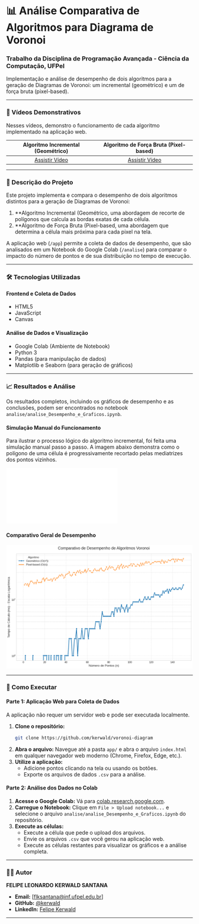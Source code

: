 # 📊 Análise Comparativa de Algoritmos para Diagrama de Voronoi
### Trabalho da Disciplina de Programação Avançada - Ciência da Computação, UFPel

Implementação e análise de desempenho de dois algoritmos para a geração de Diagramas de Voronoi: um incremental (geométrico) e um de força bruta (pixel-based).

---

### 🎥 Vídeos Demonstrativos

Nesses vídeos, demonstro o funcionamento de cada algoritmo implementado na aplicação web.

| Algoritmo Incremental (Geométrico) | Algoritmo de Força Bruta (Pixel-based) |
| :---: | :---: |
| [Assistir Vídeo](videos-demonstrativos/Diagrama-de-Voronoi-Incremental-e-Triangulacao-de-Deulanay.mp4) | [Assistir Vídeo](videos-demonstrativos/Diagrama-de-Voronoi-Forca-Bruta.mp4) |

---

### 📝 Descrição do Projeto

Este projeto implementa e compara o desempenho de dois algoritmos distintos para a geração de Diagramas de Voronoi:

1.  **Algoritmo Incremental (Geométrico, uma abordagem de recorte de polígonos que calcula as bordas exatas de cada célula.
2.  **Algoritmo de Força Bruta (Pixel-based, uma abordagem que determina a célula mais próxima para cada pixel na tela.

A aplicação web (`/app`) permite a coleta de dados de desempenho, que são analisados em um Notebook do Google Colab (`/analise`) para comparar o impacto do número de pontos e de sua distribuição no tempo de execução.

---

### 🛠️ Tecnologias Utilizadas

#### Frontend e Coleta de Dados
-   HTML5
-   JavaScript 
-   Canvas 

#### Análise de Dados e Visualização
-   Google Colab (Ambiente de Notebook)
-   Python 3
-   Pandas (para manipulação de dados)
-   Matplotlib e Seaborn (para geração de gráficos)

---

### 📈 Resultados e Análise

Os resultados completos, incluindo os gráficos de desempenho e as conclusões, podem ser encontrados no notebook `analise/analise_Desempenho_e_Graficos.ipynb`.

#### Simulação Manual do Funcionamento

Para ilustrar o processo lógico do algoritmo incremental, foi feita uma simulação manual passo a passo. A imagem abaixo demonstra como o polígono de uma célula é progressivamente recortado pelas mediatrizes dos pontos vizinhos.

![Simulação do Algoritmo Incremental](graficos-e-anotacoes/anotacao-demonstracao-de-funcionamento.pdf)

#### Comparativo Geral de Desempenho

![Gráfico Comparativo Geral](graficos-e-anotacoes/grafico-de-desempenho.png)

---
### 🚀 Como Executar

#### Parte 1: Aplicação Web para Coleta de Dados

A aplicação não requer um servidor web e pode ser executada localmente.

1.  **Clone o repositório:**
    ```bash
    git clone https://github.com/kerwald/voronoi-diagram
    ```
2.  **Abra o arquivo:**
    Navegue até a pasta `app/` e abra o arquivo `index.html` em qualquer navegador web moderno (Chrome, Firefox, Edge, etc.).
3.  **Utilize a aplicação:**
    -   Adicione pontos clicando na tela ou usando os botões.
    -   Exporte os arquivos de dados `.csv` para a análise.

#### Parte 2: Análise dos Dados no Colab

1.  **Acesse o Google Colab:**
    Vá para [colab.research.google.com](https://colab.research.google.com).
2.  **Carregue o Notebook:**
    Clique em `File > Upload notebook...` e selecione o arquivo `analise/analise_Desempenho_e_Graficos.ipynb` do repositório.
3.  **Execute as células:**
    -   Execute a célula que pede o upload dos arquivos.
    -   Envie os arquivos `.csv` que você gerou na aplicação web.
    -   Execute as células restantes para visualizar os gráficos e a análise completa.

---

### 👨‍💻 Autor

**FELIPE LEONARDO KERWALD SANTANA**

-   **Email:** [flksantana@inf.ufpel.edu.br]
-   **GitHub:** [@kerwald](https://github.com/kerwald)
-   **LinkedIn:** [Felipe Kerwald](https://www.linkedin.com/in/felipekerwald/])

---
